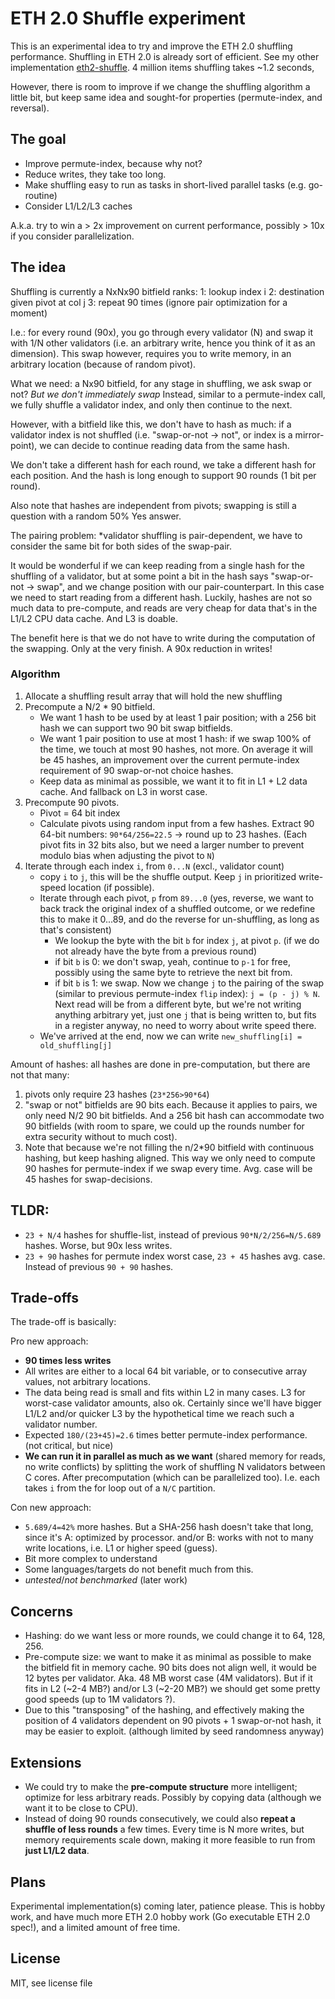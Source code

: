 # ETH 2.0 Shuffle experiment

This is an experimental idea to try and improve the ETH 2.0 shuffling performance.
Shuffling in ETH 2.0 is already sort of efficient.
See my other implementation [eth2-shuffle](https://github.com/protolambda/eth2-shuffle).
4 million items shuffling takes ~1.2 seconds,

However, there is room to improve if we change the shuffling algorithm a little bit, 
 but keep same idea and sought-for properties (permute-index, and reversal).

## The goal

- Improve permute-index, because why not?
- Reduce writes, they take too long.
- Make shuffling easy to run as tasks in short-lived parallel tasks (e.g. go-routine)
- Consider L1/L2/L3 caches

A.k.a. try to win a > 2x improvement on current performance, possibly > 10x if you consider parallelization.

## The idea

Shuffling is currently a NxNx90 bitfield 
ranks: 
1: lookup index i
2: destination given pivot at col j
3: repeat 90 times (ignore pair optimization for a moment)

I.e.: for every round (90x), you go through every validator (N) and swap it with 1/N other validators (i.e. an arbitrary write, hence you think of it as an dimension).
This swap however, requires you to write memory, in an arbitrary location (because of random pivot).

What we need: a Nx90 bitfield, for any stage in shuffling, we ask swap or not? *But we don't immediately swap*
Instead, similar to a permute-index call, we fully shuffle a validator index, and only then continue to the next.

However, with a bitfield like this, we don't have to hash as much:
if a validator index is not shuffled (i.e. "swap-or-not -> not", or index is a mirror-point),
 we can decide to continue reading data from the same hash. 

We don't take a different hash for each round, we take a different hash for each position. 
And the hash is long enough to support 90 rounds (1 bit per round).

Also note that hashes are independent from pivots; swapping is still a question with a random 50% Yes answer. 

The pairing problem: *validator shuffling is pair-dependent,
 we have to consider the same bit for both sides of the swap-pair.

It would be wonderful if we can keep reading from a single hash for the shuffling of a validator,
 but at some point a bit in the hash says "swap-or-not -> swap", and we change position with our pair-counterpart.
In this case we need to start reading from a different hash.
Luckily, hashes are not so much data to pre-compute,
 and reads are very cheap for data that's in the L1/L2 CPU data cache. And L3 is doable.

The benefit here is that we do not have to write during the computation of the swapping. Only at the very finish.
A 90x reduction in writes!

### Algorithm

1. Allocate a shuffling result array that will hold the new shuffling
1. Precompute a N/2 * 90 bitfield.
    - We want 1 hash to be used by at least 1 pair position; with a 256 bit hash we can support two 90 bit swap bitfields.
    - We want 1 pair position to use at most 1 hash: if we swap 100% of the time, we touch at most 90 hashes, not more. On average it will be 45 hashes,
     an improvement over the current permute-index requirement of 90 swap-or-not choice hashes.
    - Keep data as minimal as possible, we want it to fit in L1 + L2 data cache. And fallback on L3 in worst case.
2. Precompute 90 pivots.
    - Pivot = 64 bit index
    - Calculate pivots using random input from a few hashes.
      Extract 90 64-bit numbers: `90*64/256=22.5` -> round up to 23 hashes.
      (Each pivot fits in 32 bits also, but we need a larger number to prevent modulo bias when adjusting the pivot to `N`) 
3. Iterate through each index `i`, from `0...N` (excl., validator count)
    - copy `i` to `j`, this will be the shuffle output. Keep `j` in prioritized write-speed location (if possible).
    - Iterate through each pivot, `p` from `89...0` (yes, reverse, we want to back track the original index of a shuffled outcome,
      or we redefine this to make it 0...89, and do the reverse for un-shuffling, as long as that's consistent)
        - We lookup the byte with the bit `b` for index `j`, at pivot `p`. (if we do not already have the byte from a previous round)
        - if bit `b` is 0: we don't swap, yeah, continue to `p-1` for free, possibly using the same byte to retrieve the next bit from.
        - if bit `b` is 1: we swap. Now we change `j` to the pairing of the swap (similar to previous permute-index `flip` index): `j = (p - j) % N`. Next read will be from a different byte, but we're not writing anything arbitrary yet,
            just one `j` that is being written to, but fits in a register anyway, no need to worry about write speed there.
    - We've arrived at the end, now we can write `new_shuffling[i] = old_shuffling[j]`

Amount of hashes: all hashes are done in pre-computation, but there are not that many:

1. pivots only require 23 hashes (`23*256>90*64`)
2. "swap or not" bitfields are 90 bits each. Because it applies to pairs, we only need N/2 90 bit bitfields.
 And a 256 bit hash can accommodate two 90 bitfields (with room to spare, we could up the rounds number for extra security without to much cost).
3. Note that because we're not filling the n/2*90 bitfield with continuous hashing, but keep hashing aligned. 
This way we only need to compute 90 hashes for permute-index if we swap every time. Avg. case will be 45 hashes for swap-decisions.

## TLDR:

- `23 + N/4` hashes for shuffle-list, instead of previous `90*N/2/256=N/5.689` hashes. Worse, but 90x less writes.
- `23 + 90` hashes for permute index worst case, `23 + 45` hashes avg. case. Instead of previous `90 + 90` hashes.

## Trade-offs

The trade-off is basically:

Pro new approach:
- **90 times less writes**
- All writes are either to a local 64 bit variable, or to consecutive array values, not arbitrary locations.
- The data being read is small and fits within L2 in many cases. L3 for worst-case validator amounts, also ok.
 Certainly since we'll have bigger L1/L2 and/or quicker L3 by the hypothetical time we reach such a validator number.
- Expected `180/(23+45)=2.6` times better permute-index performance. (not critical, but nice)
- **We can run it in parallel as much as we want** (shared memory for reads, no write conflicts) by splitting the work of shuffling N validators between C cores. After precomputation (which can be parallelized too).
 I.e. each takes `i` from the for loop out of a `N/C` partition.

Con new approach:
- `5.689/4=42%` more hashes. But a SHA-256 hash doesn't take that long, since it's 
A: optimized by processor. and/or B: works with not to many write locations, i.e. L1 or higher speed (guess).
- Bit more complex to understand
- Some languages/targets do not benefit much from this.
- *untested*/*not benchmarked* (later work)


## Concerns

- Hashing: do we want less or more rounds, we could change it to 64, 128, 256.
- Pre-compute size: we want to make it as minimal as possible to make the bitfield fit in memory cache.
 90 bits does not align well, it would be 12 bytes per validator. Aka. 48 MB worst case (4M validators). 
 But if it fits in L2 (~2-4 MB?) and/or L3 (~2-20 MB?) we should get some pretty good speeds (up to 1M validators ?).
- Due to this "transposing" of the hashing, and effectively making the position of 4 validators dependent on 
 90 pivots + 1 swap-or-not hash, it may be easier to exploit. (although limited by seed randomness anyway)

## Extensions

- We could try to make the **pre-compute structure** more intelligent; optimize for less arbitrary reads. 
 Possibly by copying data (although we want it to be close to CPU).
- Instead of doing 90 rounds consecutively, we could also **repeat a shuffle of less rounds** a few times.
Every time is N more writes, but memory requirements scale down, making it more feasible to run from **just L1/L2 data**.

## Plans

Experimental implementation(s) coming later, patience please.
This is hobby work, and have much more ETH 2.0 hobby work (Go executable ETH 2.0 spec!),
 and a limited amount of free time.


## License

MIT, see license file
